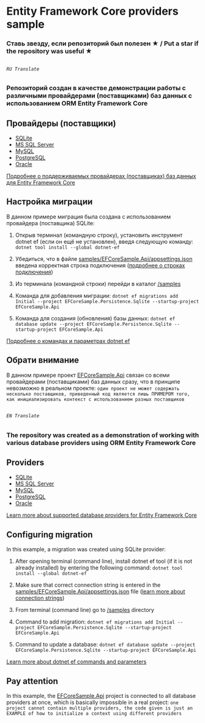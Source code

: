 # Entity Framework Core providers sample

### Ставь звезду, если репозиторий был полезен ★ / Put a star if the repository was useful ★

##

###### `RU Translate`
### Репозиторий создан в качестве демонстрации работы с различными провайдерами (поставщиками) баз данных с использованием ORM Entity Framework Core

## Провайдеры (поставщики)
* [SQLite](https://www.sqlite.org)
* [MS SQL Server](https://www.microsoft.com/ru-ru/sql-server)
* [MySQL](https://www.mysql.com)
* [PostgreSQL](https://www.postgresql.org)
* [Oracle](https://www.oracle.com/database)

[Подробнее о поддерживаемых провайдерах (поставщиках) баз данных для Entity Framework Core](https://learn.microsoft.com/ru-ru/ef/core/providers)

## Настройка миграции

В данном примере миграция была создана с использованием провайдера (поставщика) SQLite:

1. Открыв терминал (командную строку), установить инструмент dotnet ef (если он ещё не установлен), введя следующую команду:
`dotnet tool install --global dotnet-ef`

2. Убедиться, что в файле [samples/EFCoreSample.Api/appsettings.json](https://github.com/dkolzenov/efcore-samples/blob/main/samples/EFCoreSample.Api/appsettings.json) введена корректная строка подключения ([подробнее о строках подключения](https://learn.microsoft.com/ru-ru/ef/core/miscellaneous/connection-strings))

3. Из терминала (командной строки) перейди в каталог [/samples](https://github.com/dkolzenov/efcore-samples/tree/main/samples)

4. Команда для добавления миграции:
`dotnet ef migrations add Initial --project EFCoreSample.Persistence.Sqlite --startup-project EFCoreSample.Api`

5. Команда для создания (обновления) базы данных:
`dotnet ef database update --project EFCoreSample.Persistence.Sqlite --startup-project EFCoreSample.Api`

[Подробнее о командах и параметрах dotnet ef](https://learn.microsoft.com/ru-ru/ef/core/cli/dotnet)

## Обрати внимание
В данном примере проект [EFCoreSample.Api](https://github.com/dkolzenov/efcore-samples/tree/main/samples/EFCoreSample.Api) связан со всеми провайдерами (поставщиками) баз данных сразу, что в принципе невозможно в реальном проекте:
`один проект не может содержать несколько поставщиков, приведенный код является лишь ПРИМЕРОМ того, как инициализировать контекст с использованием разных поставщиков`

##
##
##

###### `EN Translate`
### The repository was created as a demonstration of working with various database providers using ORM Entity Framework Core

## Providers
* [SQLite](https://www.sqlite.org)
* [MS SQL Server](https://www.microsoft.com/en-us/sql-server)
* [MySQL](https://www.mysql.com)
* [PostgreSQL](https://www.postgresql.org)
* [Oracle](https://www.oracle.com/database)

[Learn more about supported database providers for Entity Framework Core](https://learn.microsoft.com/en-us/ef/core/providers)

## Configuring migration

In this example, a migration was created using SQLite provider:

1. After opening terminal (command line), install dotnet ef tool (if it is not already installed) by entering the following command:
`dotnet tool install --global dotnet-ef`

2. Make sure that correct connection string is entered in the [samples/EFCoreSample.Api/appsettings.json](https://github.com/dkolzenov/efcore-samples/blob/main/samples/EFCoreSample.Api/appsettings.json) file ([learn more about connection strings](https://learn.microsoft.com/en-us/ef/core/miscellaneous/connection-strings))

3. From terminal (command line) go to [/samples](https://github.com/dkolzenov/efcore-samples/tree/main/samples) directory

4. Command to add migration:
`dotnet ef migrations add Initial --project EFCoreSample.Persistence.Sqlite --startup-project EFCoreSample.Api`

5. Command to update a database:
`dotnet ef database update --project EFCoreSample.Persistence.Sqlite --startup-project EFCoreSample.Api`

[Learn more about dotnet ef commands and parameters](https://learn.microsoft.com/en-us/ef/core/cli/dotnet)

## Pay attention
In this example, the [EFCoreSample.Api](https://github.com/dkolzenov/efcore-samples/tree/main/samples/EFCoreSample.Api) project is connected to all database providers at once, which is basically impossible in a real project:
`one project cannot contain multiple providers, the code given is just an EXAMPLE of how to initialize a context using different providers`

